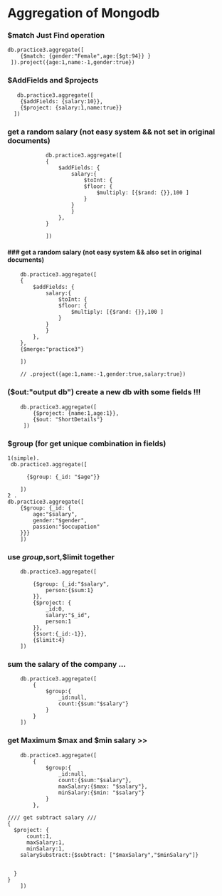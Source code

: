 # Aggregation of Mongodb

### $match Just Find operation

    db.practice3.aggregate([
        {$match: {gender:"Female",age:{$gt:94}} }
     ]).project({age:1,name:-1,gender:true})

### $AddFields and $projects

       db.practice3.aggregate([
        {$addFields: {salary:10}},
        {$project: {salary:1,name:true}}
      ])

### get a random salary (not easy system && not set in original documents)

                db.practice3.aggregate([
                {
                    $addFields: {
                        salary:{
                            $toInt: {
                            $floor: {
                                $multiply: [{$rand: {}},100 ]
                            }
                        }
                        }
                    },
                }

                ])

#### ### get a random salary (not easy system && also set in original documents)

        db.practice3.aggregate([
        {
            $addFields: {
                salary:{
                    $toInt: {
                    $floor: {
                        $multiply: [{$rand: {}},100 ]
                    }
                }
                }
            },
        },
        {$merge:"practice3"}

        ])

        // .project({age:1,name:-1,gender:true,salary:true})

### ($out:"output db") create a new db with some fields !!!

        db.practice3.aggregate([
            {$project: {name:1,age:1}},
            {$out: "ShortDetails"}
         ])

### $group (for get unique combination in fields)

    1(simple).
     db.practice3.aggregate([

          {$group: {_id: "$age"}}

        ])
    2 .
    db.practice3.aggregate([
        {$group: {_id: {
            age:"$salary",
            gender:"$gender",
            passion:"$occupation"
        }}}
        ])

### use $group ,$sort,$limit together

        db.practice3.aggregate([

            {$group: {_id:"$salary",
                person:{$sum:1}
            }},
            {$project: {
                _id:0,
                salary:"$_id",
                person:1
            }},
            {$sort:{_id:-1}},
            {$limit:4}
        ])

### sum the salary of the company ...

        db.practice3.aggregate([
            {
                $group:{
                    _id:null,
                    count:{$sum:"$salary"}
                }
            }
        ])

### get Maximum $max and $min salary >>

        db.practice3.aggregate([
            {
                $group:{
                    _id:null,
                    count:{$sum:"$salary"},
                    maxSalary:{$max: "$salary"},
                    minSalary:{$min: "$salary"}
                }
            },
            
    //// get subtract salary ///
    {
      $project: {
          count:1,
          maxSalary:1,
          minSalary:1,
        salarySubstract:{$subtract: ["$maxSalary","$minSalary"]}
        
        
      }
    }
        ])


       


